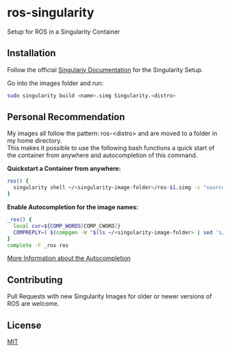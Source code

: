 # ros-singularity
Setup for ROS in a Singularity Container

## Installation

Follow the official [Singulariy Documentation](https://sylabs.io/guides/3.5/user-guide/) for the Singularity Setup.

Go into the images folder and run:

```bash
sudo singularity build <name>.simg Singularity.<distro>
```

## Personal Recommendation

My images all follow the pattern: ros-\<distro\> and are moved to a folder in my home directory.  
This makes it possible to use the following bash functions a quick start of the container from anywhere and autocompletion of this command.

**Quickstart a Container from anywhere:**
```bash
ros() {
  singularity shell ~/<singularity-image-folder>/ros-$1.simg -c "source /opt/ros/$1/setup.bash"
}
```

**Enable Autocompletion for the image names:**
```bash
_ros() {
  local cur=${COMP_WORDS[COMP_CWORD]}
  COMPREPLY=( $(compgen -W "$(ls ~/<singularity-image-folder> | sed 's/.\{5\}$//' | sed 's/.\{4\}//')"))
}
complete -F _ros ros
```
[More Information about the Autocompletion](http://fahdshariff.blogspot.com/2011/04/writing-your-own-bash-completion.html)


## Contributing
Pull Requests with new Singularity Images for older or newer versions of ROS are welcome.

## License
[MIT](https://choosealicense.com/licenses/mit/)